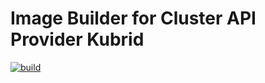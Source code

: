 # Image Builder for Cluster API Provider Kubrid

[![build](https://github.com/smartxworks/capch-image-builder/actions/workflows/build.yml/badge.svg)](https://github.com/smartxworks/capch-image-builder/actions/workflows/build.yml)

